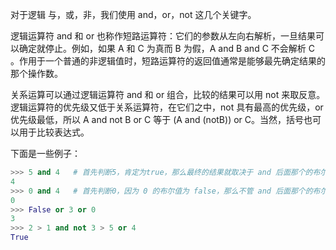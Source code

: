 对于逻辑 与，或，非，我们使用 and，or，not 这几个关键字。

逻辑运算符 and 和 or 也称作短路运算符：它们的参数从左向右解析，一旦结果可以确定就停止。例如，如果 A 和 C 为真而 B 为假，A and B and C 不会解析 C 。作用于一个普通的非逻辑值时，短路运算符的返回值通常是能够最先确定结果的那个操作数。

关系运算可以通过逻辑运算符 and 和 or 组合，比较的结果可以用 not 来取反意。逻辑运算符的优先级又低于关系运算符，在它们之中，not 具有最高的优先级，or 优先级最低，所以 A and not B or C 等于 (A and (notB)) or C。当然，括号也可以用于比较表达式。

下面是一些例子：
```python
>>> 5 and 4   # 首先判断5，肯定为true，那么最终的结果就取决于 and 后面那个的布尔值，4 的布尔值为 true，这样就可以确定整个表达式的值为 true 了，所以返回 4
4
>>> 0 and 4   # 首先判断0，因为 0 的布尔值为 false，那么不管 and 后面那个的布尔值是什么，整个表达式的布尔值都应该为 false 了，这个时候就不需要判断 4 了，直接返回最先确定结果的那个数也就是0
0
>>> False or 3 or 0
3
>>> 2 > 1 and not 3 > 5 or 4
True
```
